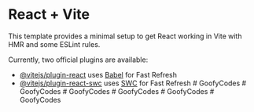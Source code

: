 # React + Vite

This template provides a minimal setup to get React working in Vite with HMR and some ESLint rules.

Currently, two official plugins are available:

- [@vitejs/plugin-react](https://github.com/vitejs/vite-plugin-react/blob/main/packages/plugin-react/README.md) uses [Babel](https://babeljs.io/) for Fast Refresh
- [@vitejs/plugin-react-swc](https://github.com/vitejs/vite-plugin-react-swc) uses [SWC](https://swc.rs/) for Fast Refresh
#   G o o f y C o d e s  
 #   G o o f y C o d e s  
 #   G o o f y C o d e s  
 #   G o o f y C o d e s  
 #   G o o f y C o d e s  
 #   G o o f y C o d e s  
 